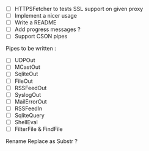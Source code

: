 

*   [ ] HTTPSFetcher to tests SSL support on given proxy
*   [ ] Implement a nicer usage
*   [ ] Write a README
*   [ ] Add progress messages ?
*   [ ] Support CSON pipes

Pipes to be written :
*   [ ] UDPOut
*   [ ] MCastOut
*   [ ] SqliteOut
*   [ ] FileOut
*   [ ] RSSFeedOut
*   [ ] SyslogOut
*   [ ] MailErrorOut
*   [ ] RSSFeedIn
*   [ ] SqliteQuery
*   [ ] ShellEval
*   [ ] FilterFile & FindFile

Rename Replace as Substr ?
